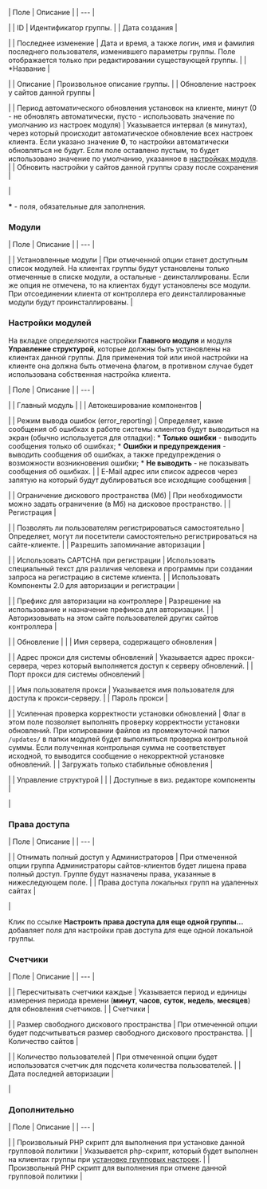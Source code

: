 | Поле | Описание |
| --- |

|
| ID | Идентификатор группы. |
| Дата создания |

|
| Последнее изменение | Дата и время, а также логин, имя и фамилия последнего пользователя, изменившего параметры группы.   Поле отображается только при редактировании существующей группы. |
| \*Название |

|
| Описание | Произвольное описание группы. |
| Обновление настроек у сайтов данной группы |

|
| Период автоматического обновления установок на клиенте, минут (0 - не обновлять автоматически, пусто - использовать значение по умолчанию из настроек модуля) | Указывается интервал (в минутах), через который происходит автоматическое обновление всех настроек клиента. Если указано значение **0**, то настройки автоматически обновляться не будут. Если поле оставлено пустым, то будет использовано значение по умолчанию, указанное в [настройках модуля](/user_help/service/controller/settings.php). |
| Обновить настройки у сайтов данной группы сразу после сохранения |

|

**\*** - поля, обязательные для заполнения.

### Модули

| Поле | Описание |
| --- |

|
| Установленные модули | При отмеченной опции станет доступным список модулей. На клиентах группы будут установлены только отмеченные в списке модули, а остальные - деинсталлированы. Если же опция не отмечена, то на клиентах будут установлены все модули.   При отсоединении клиента от контроллера его деинсталлированные модули будут проинсталлированы. |

### Настройки модулей

На вкладке определяются настройки **Главного модуля** и модуля **Управление структурой**, которые должны быть установлены на клиентах данной группы. Для применения той или иной настройки на клиенте она должна быть отмечена флагом, в противном случае будет использована собственная настройка клиента.

| Поле | Описание |
| --- |

|
| Главный модуль | |
| Автокеширование компонентов |

|
| Режим вывода ошибок (error\_reporting) | Определяет, какие сообщения об ошибках в работе системы клиентов будут выводиться на экран (обычно используется для отладки):  * **Только ошибки** - выводить сообщения только об ошибках; * **Ошибки и предупреждения** - выводить сообщения об ошибках, а также предупреждения о возможности возникновения ошибки; * **Не выводить** - не показывать сообщения об ошибках. |
| E-Mail адрес или список адресов через запятую на который будут дублироваться все исходящие сообщения |

|
| Ограничение дискового пространства (Мб) | При необходимости можно задать ограничение (в Мб) на дисковое пространство. |
| Регистрация |

|
| Позволять ли пользователям регистрироваться самостоятельно | Определяет, могут ли посетители самостоятельно регистрироваться на сайте-клиенте. |
| Разрешить запоминание авторизации |

|
| Использовать CAPTCHA при регистрации | Использовать специальный текст для различия человека и программы при создании запроса на регистрацию в системе клиента. |
| Использовать Компоненты 2.0 для авторизации и регистрации |

|
| Префикс для авторизации на контроллере | Разрешение на использование и назначение префикса для авторизации. |
| Авторизовывать на этом сайте пользователей других сайтов контроллера |

|
| Обновление | |
| Имя сервера, содержащего обновления |

|
| Адрес прокси для системы обновлений | Указывается адрес прокси-сервера, через который выполняется доступ к серверу обновлений. |
| Порт прокси для системы обновлений |

|
| Имя пользователя прокси | Указывается имя пользователя для доступа к прокси-серверу. |
| Пароль прокси |

|
| Усиленная проверка корректности установки обновлений | Флаг в этом поле позволяет выполнять проверку корректности установки обновлений. При копировании файлов из промежуточной папки `/updates/` в папки модулей будет выполняться проверка контрольной суммы. Если полученная контрольная сумма не соответствует исходной, то выводится сообщение о некорректной установке обновлений. |
| Загружать только стабильные обновления |

|
| Управление структурой | |
| Доступные в виз. редакторе компоненты |

|

### Права доступа

| Поле | Описание |
| --- |

|
| Отнимать полный доступ у Администраторов | При отмеченной опции группа Администраторы сайтов-клиентов будет лишена права полный доступ. Группе будут назначены права, указанные в нижеследующем поле. |
| Права доступа локальных групп на удаленных сайтах |

|

Клик по ссылке **Настроить права доступа для еще одной группы...** добавляет поля для настройки прав доступа для еще одной локальной группы.

### Счетчики

| Поле | Описание |
| --- |

|
| Пересчитывать счетчики каждые | Указывается период и единицы измерения периода времени (**минут**, **часов**, **суток**, **недель**, **месяцев**) для обновления счетчиков. |
| Счетчики |

|
| Размер свободного дискового пространства | При отмеченной опции будет подсчитываться размер свободного дискового пространства. |
| Количество сайтов |

|
| Количество пользователей | При отмеченной опции будет использоватся счетчик для подсчета количества пользователей. |
| Дата последней авторизации |

|

### Дополнительно

| Поле | Описание |
| --- |

|
| Произвольный PHP скрипт для выполнения при установке данной групповой политики | Указывается php-скрипт, который будет выполнен на клиентах группы при [установке групповых настроек](/user_help/service/controller/controller_task.php). |
| Произвольный PHP скрипт для выполнения при отмене данной групповой политики |